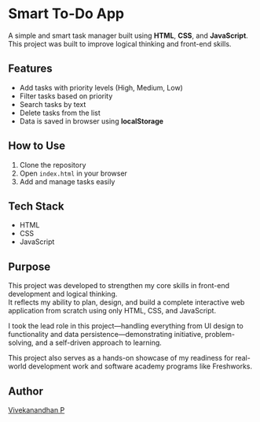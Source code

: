 # Smart To-Do App

A simple and smart task manager built using **HTML**, **CSS**, and **JavaScript**.  
This project was built to improve logical thinking and front-end skills.

## Features

- Add tasks with priority levels (High, Medium, Low)
- Filter tasks based on priority
- Search tasks by text
- Delete tasks from the list
- Data is saved in browser using **localStorage**



## How to Use

1. Clone the repository
2. Open `index.html` in your browser
3. Add and manage tasks easily

## Tech Stack

- HTML
- CSS
- JavaScript 

## Purpose

This project was developed to strengthen my core skills in front-end development and logical thinking.  
It reflects my ability to plan, design, and build a complete interactive web application from scratch using only HTML, CSS, and JavaScript.  

I took the lead role in this project—handling everything from UI design to functionality and data persistence—demonstrating initiative, problem-solving, and a self-driven approach to learning.

This project also serves as a hands-on showcase of my readiness for real-world development work and software academy programs like Freshworks.

## Author

[Vivekanandhan P](https://github.com/Vivekanandhan15)
